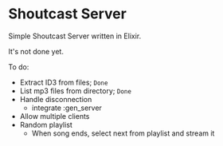 Shoutcast Server
==============

Simple Shoutcast Server written in Elixir.

It's not done yet.

To do:

* Extract ID3 from files; `Done`
* List mp3 files from directory; `Done`
* Handle disconnection
  - integrate :gen_server
* Allow multiple clients
* Random playlist
  - When song ends, select next from playlist and stream it
